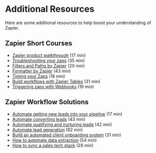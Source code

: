 # Additional Resources 

<aside>
Here are some additional resources to help boost your understanding of Zapier.
</aside>

## Zapier Short Courses

- [Zapier product walkthrough](https://learn.zapier.com/product-walkthrough-of-zapier/1457438) (17 min)
- [Troubleshooting your zaps](https://learn.zapier.com/troubleshooting-your-zaps) (35 min)
- [Filters and Paths by Zapier](https://learn.zapier.com/filters-and-paths-by-zapier) (20 min)
- [Formatter by Zapier](https://learn.zapier.com/formatter-by-zapier) (43 min)
- [Timing your Zaps](https://learn.zapier.com/timing-your-zaps) (18 min)
- [Build workflows with Zapier Tables](https://learn.zapier.com/intro-to-tables) (31 min)
- [Triggering zaps with Webhooks](https://learn.zapier.com/triggering-zaps-with-webhooks) (19 min)

## Zapier Workflow Solutions

- [Automate getting new leads into your pipeline](https://learn.zapier.com/building-with-tables-and-interfaces) (17 min)
- [Automate converting leads](https://learn.zapier.com/automate-converting-leads) (43 min)
- [Automate qualifying and nurturing leads](https://learn.zapier.com/automate-qualifying-and-nurturing-leads) (42 min)
- [Automate lead generation](https://learn.zapier.com/automating-lead-generation) (82 min)
- [Build an automated client onboarding system](https://learn.zapier.com/build-an-automated-client-onboarding-system) (31 min)
- [How to automate data extraction](https://learn.zapier.com/how-to-automate-data-extraction) (54 min)
- [How to sync a sales tech stack](https://learn.zapier.com/how-to-sync-a-sales-tech-stack) (28 min)
